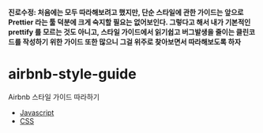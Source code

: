 **진로수정: 처음에는 모두 따라해보려고 했지만, 단순 스타일에 관한 가이드는 앞으로 Prettier 라는 툴 덕분에 크게 숙지할 필요는 없어보인다. 그렇다고 해서 내가 기본적인 prettify 를 모르는 것도 아니고, 스타일 가이드에서 읽기쉽고 버그발생을 줄이는 클린코드를 작성하기 위한 가이드 또한 많으니 그걸 위주로 찾아보면서 따라해보도록 하자**

# airbnb-style-guide

Airbnb 스타일 가이드 따라하기

- [Javascript](https://github.com/LimEunSeop/airbnb-style-guide/tree/main/airbnb-javascript-style-guide)
- [CSS](https://github.com/LimEunSeop/airbnb-style-guide/tree/main/airbnb-css-style-guide)
